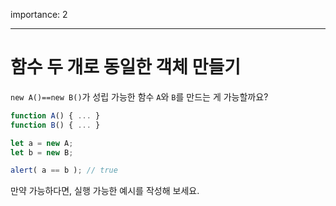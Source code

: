 importance: 2

---

# 함수 두 개로 동일한 객체 만들기

`new A()==new B()`가 성립 가능한 함수 `A`와 `B`를 만드는 게 가능할까요?

```js no-beautify
function A() { ... }
function B() { ... }

let a = new A;
let b = new B;

alert( a == b ); // true
```

만약 가능하다면, 실행 가능한 예시를 작성해 보세요.
